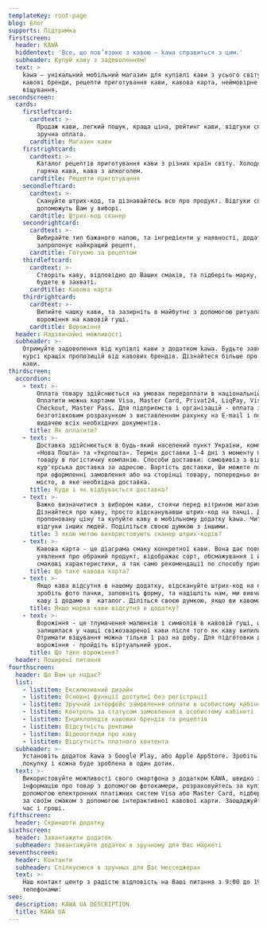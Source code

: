 ```yaml
---
templateKey: root-page
blog: Блог
supports: Підтримка
firstscreen:
  header: KAWA
  hiddentext: 'Все, що пов’язане з кавою – kawa справиться з цим.'
  subheader: Купуй каву з задоволенням!
  text: >
    kawa – унікальний мобільний магазин для купівлі кави з усього світу. Відомі
    кавові бренди, рецепти приготування кави, кавова карта, неймовірне
    віщування.
secondscreen:
  cards:
    firstleftcard:
      cardtext: >-
        Продаж кави, легкий пошук, краща ціна, рейтинг кави, відгуки споживачів,
        зручна оплата.
      cardtitle: Магазин кави
    firstrightcard:
      cardtext: >-
        Каталог рецептів приготування кави з різних країн світу. Холодна та
        гаряча кава, кава з алкоголем.
      cardtitle: Рецепти приготування
    secondleftcard:
      cardtext: >-
        Скануйте штрих-код, та дізнавайтесь все про продукт. Відгуки споживачів
        допоможуть Вам у виборі.
      cardtitle: Штрих-код сканер
    secondrightcard:
      cardtext: >-
        Вибирайте тип бажаного напою, та інгредієнти у наявності, додаток kawa
        запропонує найкращий рецепт.
      cardtitle: Готуємо за рецептом
    thirdleftcard:
      cardtext: >-
        Створіть каву, відповідно до Ваших смаків, та підберіть марку, від якої
        будете в захваті.
      cardtitle: Кавова карта
    thirdrightcard:
      cardtext: >-
        Випийте чашку кави, та зазирніть в майбутнє з допомогою ритуала
        ворожіння на кавовій гущі.
      cardtitle: Ворожіння
  header: Надзвичайні можливості
  subheader: >-
    Отримуйте задоволення від купівлі кави з додатком kawa. Будьте завжди у
    курсі кращіх пропозицій від кавових брендів. Дізнайтеся більше про світ
    кави.
thirdscreen:
  accordion:
    - text: >-
        Оплата товару здійснюється на умовах передоплати в національній валюті.
        Оплатити можна картами Visa, Master Card, Privat24, LiqPay, Visa
        Checkout, Master Pass. Для підприємств і організацій - оплата за
        безготівковим розрахунком з виставленням рахунку на E-mail і подальшою
        видачею всіх необхідних документів.
      title: Як оплатити?
    - text: >-
        Доставка здійснюється в будь-який населений пункт України, компаніями
        «Нова Пошта» та «Укрпошта». Термін доставки 1-4 дні з моменту передачі
        товару в логістичну компанію. Способи доставки: самовивіз з відділення і
        кур'єрська доставка за адресою. Вартість доставки, Ви можете подивитись
        при оформленні замовлення або на сторінці товару, попередньо вказавши
        місто, в яке необхідна доставка.
      title: Куди і як відбувається доставка?
    - text: >-
        Важко визначитися з вибором кави, стоячи перед вітриною магазину?
        Дізнайтеся про каву, просто відсканувавши штрих-код на пачці. Дізнайтеся
        пропоновану ціну та купуйте каву в мобільному додатку kawa. Читайте
        відгуки інших людей. Поділіться своєю думкою з іншими.
      title: З якою метою використовують сканер штрих-кодів?
    - text: >-
        Кавова карта - це діаграма смаку конкретної кави. Вона дає повне
        уявлення про обраний продукт, відображає сорт, обсмажування і його
        смакові характеристики, а так само рекомендації по способу приготування.
      title: Що таке кавова карта?
    - text: >-
        Якщо кава відсутня в нашому додатку, відскануйте штрих-код на пачці або
        зробіть фото пачки, заповніть форму, та надішліть нам, ми вивчимо цю
        каву і додамо в  каталог. Діліться своєю думкою, якщо ви кавоман.
      title: Якщо марка кави відсутня в додатку?
    - text: >-
        Ворожіння - це тлумачення малюнків і символів в кавовій гущі, що
        залишилася у чашці свіжозвареної кави після того як каву випили.
        Отримати віщування можна тільки 1 раз на добу. Для підготовки до ритуалу
        ворожіння - пройдіть віртуальний урок.
      title: Що таке ворожіння?
  header: Поширені питання
fourthscreen:
  header: Що Вам це надає?
  list:
    - listitem: Ексклюзивний дизайн
    - listitem: Основні функції доступні без регістрації
    - listitem: Зручний інтерфейс замовлення оплати в особистому кабінеті.
    - listitem: Контроль за статусом замовлення в особистому кабінеті
    - listitem: Енциклопедія кавових брендів та рецептів
    - listitem: Відсутність реклами
    - listitem: Відеоогляди про каву
    - listitem: Відсутність платного контента
  subheader: >-
    Установіть додаток kawa з Google Play, або Apple AppStore. Зробіть одну
    покупку і кожна буде зроблена в один дотик.
  text: >-
    Використовуйте можливості свого смартфона з додатком KAWA, швидко знаходьте
    інформацію про товар з допомогою фотокамери, розраховуйтесь за купівлю з
    допомогою електронних платіжних систем Visa або Master Card, підберіть каву
    за своїм смаком з допомогою інтерактивної кавової карти. Заощаджуйте свій
    час і гроші.
fifthscreen:
  header: Скриншоти додатку
sixthscreen:
  header: Завантажити додаток
  subheader: Завантажуйте додаток в зручному для Вас маркеті
seventhscreen:
  header: Контакти
  subheader: Спілкуємося в зручных для Вас месседжерах
  text: >-
    Наш контакт центр з радістю відповість на Ваші питання з 9:00 до 19:00 за
    телефонами:
seo:
  description: KAWA UA DESCRIPTION
  title: KAWA UA
---
```


